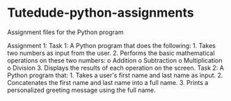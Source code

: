# Tutedude-python-assignments
Assignment files for the Python program

Assignment 1:
  Task 1: 
	A Python program that does the following:
		1.  Takes two numbers as input from the user.
		2.  Performs the basic mathematical operations on these two numbers:
			o	Addition
			o	Subtraction
			o	Multiplication
			o	Division
		3.  Displays the results of each operation on the screen.
  Task 2:
 	A Python program that:
		1.  Takes a user's first name and last name as input.
		2.  Concatenates the first name and last name into a full name.
		3.  Prints a personalized greeting message using the full name.

 	
 
